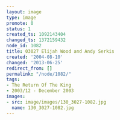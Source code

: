 ```yaml
---
layout: image
type: image
promote: 0
status: 1
created_ts: 1092143404
changed_ts: 1372159432
node_id: 1082
title: 03027 Elijah Wood and Andy Serkis
created: '2004-08-10'
changed: '2013-06-25'
redirect_from: []
permalink: "/node/1082/"
tags:
- The Return Of The King
- 2003/12 - December 2003
images:
- src: image/images/130_3027-1082.jpg
  name: 130_3027-1082.jpg
---
```


